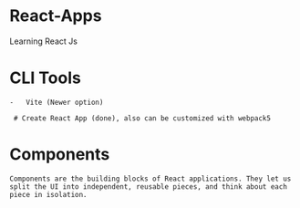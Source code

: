 # React-Apps
 Learning React Js 

#   CLI Tools 
    -   Vite (Newer option)
` # Create React App (done), also can be customized with webpack5`

# Components 
    Components are the building blocks of React applications. They let us split the UI into independent, reusable pieces, and think about each piece in isolation.

